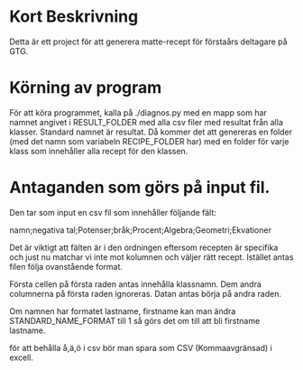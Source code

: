 # Kort Beskrivning

Detta är ett project för att generera matte-recept för förstaårs deltagare på GTG.

# Körning av program

För att köra programmet, kalla på ./diagnos.py med en mapp som har namnet angivet i RESULT\_FOLDER med alla csv filer med resultat från alla klasser. Standard namnet är resultat. Då kommer det att genereras en folder (med det namn som variabeln RECIPE\_FOLDER har) med en folder för varje klass som innehåller alla recept för den klassen.

# Antaganden som görs på input fil.

Den tar som input en csv fil som innehåller följande fält:

namn;negativa tal;Potenser;bråk;Procent;Algebra;Geometri;Ekvationer

Det är viktigt att fälten är i den ordningen eftersom recepten är specifika och just nu matchar vi inte mot kolumnen och väljer rätt recept. Istället antas filen följa ovanstående format.

Första cellen på första raden antas innehålla klassnamn. Dem andra columnerna på första raden ignoreras. Datan antas börja på andra raden.

Om namnen har formatet lastname, firstname kan man ändra STANDARD\_NAME\_FORMAT till 1 så görs det om till att bli firstname lastname.

för att behålla å,ä,ö i csv bör man spara som CSV (Kommaavgränsad) i excell.
